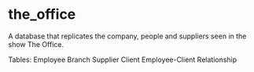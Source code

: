 # the_office
A database that replicates the company, people and suppliers seen in the show The Office.

Tables:
Employee
Branch
Supplier
Client
Employee-Client Relationship

